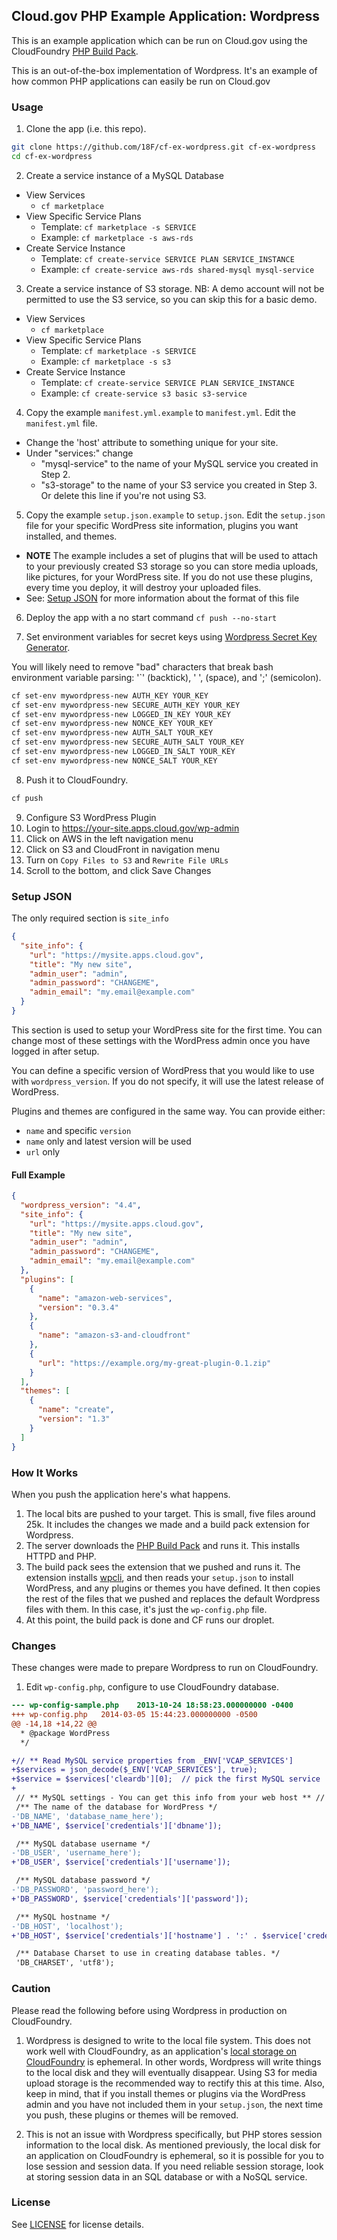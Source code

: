 ## Cloud.gov PHP Example Application:  Wordpress

This is an example application which can be run on Cloud.gov using the CloudFoundry [PHP Build Pack].

This is an out-of-the-box implementation of Wordpress.  It's an example of how common PHP applications can easily be run on Cloud.gov

### Usage

1. Clone the app (i.e. this repo).

  ```bash
  git clone https://github.com/18F/cf-ex-wordpress.git cf-ex-wordpress
  cd cf-ex-wordpress
  ```
2. Create a service instance of a MySQL Database
 * View Services
    * `cf marketplace`
 * View Specific Service Plans
    * Template: `cf marketplace -s SERVICE`
    * Example: `cf marketplace -s aws-rds`
 * Create Service Instance
    * Template: `cf create-service SERVICE PLAN SERVICE_INSTANCE`
    * Example: `cf create-service aws-rds shared-mysql mysql-service`

3. Create a service instance of S3 storage. NB: A demo account will not be permitted to use the S3 service, so you can skip this for a basic demo.
  * View Services
     * `cf marketplace`
  * View Specific Service Plans
     * Template: `cf marketplace -s SERVICE`
     * Example: `cf marketplace -s s3`
  * Create Service Instance
     * Template: `cf create-service SERVICE PLAN SERVICE_INSTANCE`
     * Example: `cf create-service s3 basic s3-service`

4. Copy the example `manifest.yml.example` to `manifest.yml`. Edit the `manifest.yml` file.
  * Change the 'host' attribute to something unique for your site.
  * Under "services:" change
    * "mysql-service" to the name of your MySQL service you created in Step 2.
    * "s3-storage" to the name of your S3 service you created in Step 3. Or delete this line if you're not using S3.

5. Copy the example `setup.json.example` to `setup.json`. Edit the `setup.json` file for your specific WordPress site information, plugins you want installed, and themes.
  * **NOTE** The example includes a set of plugins that will be used to attach to your previously created S3 storage so you can store media uploads, like pictures, for your WordPress site. If you do not use these plugins, every time you deploy, it will destroy your uploaded files. 
  * See: [Setup JSON](#setup-json) for more information about the format of this file

6. Deploy the app with a no start command
`cf push --no-start`

7. Set environment variables for secret keys using [Wordpress Secret Key Generator](https://api.wordpress.org/secret-key/1.1/salt/).

You will likely need to remove "bad" characters that break bash environment variable parsing: '`' (backtick), ' ', (space), and ';' (semicolon).

  ```bash
  cf set-env mywordpress-new AUTH_KEY YOUR_KEY
  cf set-env mywordpress-new SECURE_AUTH_KEY YOUR_KEY
  cf set-env mywordpress-new LOGGED_IN_KEY YOUR_KEY
  cf set-env mywordpress-new NONCE_KEY YOUR_KEY
  cf set-env mywordpress-new AUTH_SALT YOUR_KEY
  cf set-env mywordpress-new SECURE_AUTH_SALT YOUR_KEY
  cf set-env mywordpress-new LOGGED_IN_SALT YOUR_KEY
  cf set-env mywordpress-new NONCE_SALT YOUR_KEY
  ```

8. Push it to CloudFoundry.

  ```bash
  cf push
  ```

9. Configure S3 WordPress Plugin
 1. Login to https://your-site.apps.cloud.gov/wp-admin
 2. Click on AWS in the left navigation menu
 3. Click on S3 and CloudFront in navigation menu
 4. Turn on `Copy Files to S3` and `Rewrite File URLs`
 5. Scroll to the bottom, and click Save Changes

### Setup JSON
The only required section is `site_info`
```json
{
  "site_info": {
    "url": "https://mysite.apps.cloud.gov",
    "title": "My new site",
    "admin_user": "admin",
    "admin_password": "CHANGEME",
    "admin_email": "my.email@example.com"
  }
}
```
This section is used to setup your WordPress site for the first time. You can change most of these settings with the WordPress admin once you have logged in after setup.

You can define a specific version of WordPress that you would like to use with `wordpress_version`. If you do not specify, it will use the latest release of WordPress.

Plugins and themes are configured in the same way. You can provide either:
 * `name` and specific `version`
 * `name` only and latest version will be used
 * `url` only

#### Full Example
```json
{
  "wordpress_version": "4.4",
  "site_info": {
    "url": "https://mysite.apps.cloud.gov",
    "title": "My new site",
    "admin_user": "admin",
    "admin_password": "CHANGEME",
    "admin_email": "my.email@example.com"
  },
  "plugins": [
    {
      "name": "amazon-web-services",
      "version": "0.3.4"
    },
    {
      "name": "amazon-s3-and-cloudfront"
    },
    {
      "url": "https://example.org/my-great-plugin-0.1.zip"
    }
  ],
  "themes": [
    {
      "name": "create",
      "version": "1.3"
    }
  ]
}
```

### How It Works

When you push the application here's what happens.

1. The local bits are pushed to your target.  This is small, five files around 25k. It includes the changes we made and a build pack extension for Wordpress.
1. The server downloads the [PHP Build Pack] and runs it.  This installs HTTPD and PHP.
1. The build pack sees the extension that we pushed and runs it.  The extension installs [wpcli](http://wp-cli.org/), and then reads your `setup.json` to install WordPress, and any plugins or themes you have defined. It then copies the rest of the files that we pushed and replaces the default Wordpress files with them.  In this case, it's just the `wp-config.php` file.
1. At this point, the build pack is done and CF runs our droplet.

### Changes

These changes were made to prepare Wordpress to run on CloudFoundry.

1. Edit `wp-config.php`, configure to use CloudFoundry database.

```diff
--- wp-config-sample.php	2013-10-24 18:58:23.000000000 -0400
+++ wp-config.php	2014-03-05 15:44:23.000000000 -0500
@@ -14,18 +14,22 @@
  * @package WordPress
  */

+// ** Read MySQL service properties from _ENV['VCAP_SERVICES']
+$services = json_decode($_ENV['VCAP_SERVICES'], true);
+$service = $services['cleardb'][0];  // pick the first MySQL service
+
 // ** MySQL settings - You can get this info from your web host ** //
 /** The name of the database for WordPress */
-'DB_NAME', 'database_name_here');
+'DB_NAME', $service['credentials']['dbname']);

 /** MySQL database username */
-'DB_USER', 'username_here');
+'DB_USER', $service['credentials']['username']);

 /** MySQL database password */
-'DB_PASSWORD', 'password_here');
+'DB_PASSWORD', $service['credentials']['password']);

 /** MySQL hostname */
-'DB_HOST', 'localhost');
+'DB_HOST', $service['credentials']['hostname'] . ':' . $service['credentials']['port']);

 /** Database Charset to use in creating database tables. */
 'DB_CHARSET', 'utf8');
```

### Caution

Please read the following before using Wordpress in production on CloudFoundry.

1. Wordpress is designed to write to the local file system.  This does not work well with CloudFoundry, as an application's [local storage on CloudFoundry] is ephemeral.  In other words, Wordpress will write things to the local disk and they will eventually disappear. Using S3 for media upload storage is the recommended way to rectify this at this time. Also, keep in mind, that if you install themes or plugins via the WordPress admin and you have not included them in your `setup.json`, the next time you push, these plugins or themes will be removed.

1. This is not an issue with Wordpress specifically, but PHP stores session information to the local disk.  As mentioned previously, the local disk for an application on CloudFoundry is ephemeral, so it is possible for you to lose session and session data.  If you need reliable session storage, look at storing session data in an SQL database or with a NoSQL service.

### License

See [LICENSE](LICENSE.md) for license details.


[PHP Build Pack]:https://github.com/dmikusa-pivotal/cf-php-build-pack
[secret keys]:https://github.com/dmikusa-pivotal/cf-ex-worpress/blob/master/wp-config.php#L49
[WordPress.org secret-key service]:https://api.wordpress.org/secret-key/1.1/salt
[ClearDb]:https://www.cleardb.com/
[local storage on CloudFoundry]:http://docs.cloudfoundry.org/devguide/deploy-apps/prepare-to-deploy.html#filesystem
[wp-content directory]:http://codex.wordpress.org/Determining_Plugin_and_Content_Directories
[ephemeral file system]:http://docs.cloudfoundry.org/devguide/deploy-apps/prepare-to-deploy.html#filesystem
